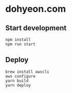 # dohyeon.com

## Start development

```
npm install
npm run start
```

## Deploy

```
brew install awscli
aws configure
yarn build 
yarn deploy
```
